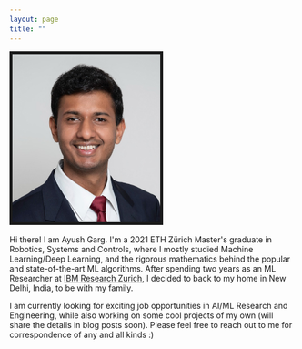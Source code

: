```yaml
---
layout: page
title: ""
---
```


<img src="CV_Latex_Photo.jpg" title="Me in Aug 2022" height=295 width=260 border="5" class="center">

Hi there! I am Ayush Garg. I'm a 2021 ETH Zürich Master's graduate in Robotics, Systems and Controls, where I mostly studied Machine Learning/Deep Learning, and the rigorous mathematics behind the popular and state-of-the-art ML algorithms. After spending two years as an ML Researcher at [IBM Research Zurich](https://www.zurich.ibm.com/), I decided to back to my home in New Delhi, India, to be with my family.

I am currently looking for exciting job opportunities in AI/ML Research and Engineering, while also working on some cool projects of my own (will share the details in blog posts soon). Please feel free to reach out to me for correspondence of any and all kinds :)

